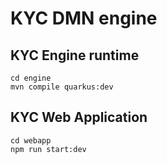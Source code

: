 # KYC DMN engine

## KYC Engine runtime 

```
cd engine
mvn compile quarkus:dev
```

## KYC Web Application

```
cd webapp
npm run start:dev
```
